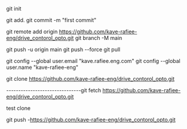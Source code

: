 git init

git add.
git commit -m "first commit"

git remote add origin https://github.com/kave-rafiee-eng/drive_contorol_opto.git
git branch -M main

git push -u origin main
git push --force
git pull


git config --global user.email "kave.rafiee.eng.com"
git config --global user.name "kave-rafiee-eng"


git clone https://github.com/kave-rafiee-eng/drive_contorol_opto.git

-------------------------------git fetch https://github.com/kave-rafiee-eng/drive_contorol_opto.git

test clone

git push -https://github.com/kave-rafiee-eng/drive_contorol_opto.git
